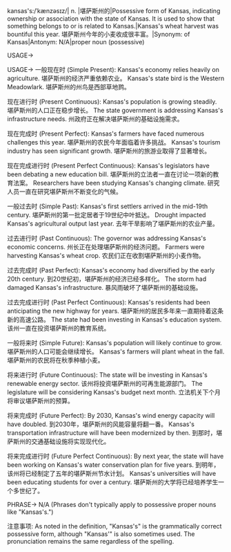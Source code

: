 kansas's:/ˈkænzəsɪz/| n. |堪萨斯州的|Possessive form of Kansas, indicating ownership or association with the state of Kansas.  It is used to show that something belongs to or is related to Kansas.|Kansas's wheat harvest was bountiful this year. 堪萨斯州今年的小麦收成很丰富。|Synonym: of Kansas|Antonym: N/A|proper noun (possessive)

USAGE->

USAGE->
一般现在时 (Simple Present):
Kansas's economy relies heavily on agriculture. 堪萨斯州的经济严重依赖农业。
Kansas's state bird is the Western Meadowlark.  堪萨斯州的州鸟是西部草地鹨。

现在进行时 (Present Continuous):
Kansas's population is growing steadily. 堪萨斯州的人口正在稳步增长。
The state government is addressing Kansas's infrastructure needs. 州政府正在解决堪萨斯州的基础设施需求。

现在完成时 (Present Perfect):
Kansas's farmers have faced numerous challenges this year. 堪萨斯州的农民今年面临着许多挑战。
Kansas's tourism industry has seen significant growth. 堪萨斯州的旅游业取得了显著增长。


现在完成进行时 (Present Perfect Continuous):
Kansas's legislators have been debating a new education bill. 堪萨斯州的立法者一直在讨论一项新的教育法案。
Researchers have been studying Kansas's changing climate. 研究人员一直在研究堪萨斯州不断变化的气候。


一般过去时 (Simple Past):
Kansas's first settlers arrived in the mid-19th century. 堪萨斯州的第一批定居者于19世纪中叶抵达。
Drought impacted Kansas's agricultural output last year.  去年干旱影响了堪萨斯州的农业产量。

过去进行时 (Past Continuous):
The governor was addressing Kansas's economic concerns. 州长正在处理堪萨斯州的经济问题。
Farmers were harvesting Kansas's wheat crop. 农民们正在收割堪萨斯州的小麦作物。


过去完成时 (Past Perfect):
Kansas's economy had diversified by the early 20th century. 到20世纪初，堪萨斯州的经济已经多样化。
The storm had damaged Kansas's infrastructure.  暴风雨破坏了堪萨斯州的基础设施。

过去完成进行时 (Past Perfect Continuous):
Kansas's residents had been anticipating the new highway for years. 堪萨斯州的居民多年来一直期待着这条新的高速公路。
The state had been investing in Kansas's education system. 该州一直在投资堪萨斯州的教育系统。


一般将来时 (Simple Future):
Kansas's population will likely continue to grow. 堪萨斯州的人口可能会继续增长。
Kansas's farmers will plant wheat in the fall.  堪萨斯州的农民将在秋季种植小麦。


将来进行时 (Future Continuous):
The state will be investing in Kansas's renewable energy sector. 该州将投资堪萨斯州的可再生能源部门。
The legislature will be considering Kansas's budget next month. 立法机关下个月将审议堪萨斯州的预算。


将来完成时 (Future Perfect):
By 2030, Kansas's wind energy capacity will have doubled. 到2030年，堪萨斯州的风能容量将翻一番。
Kansas's transportation infrastructure will have been modernized by then. 到那时，堪萨斯州的交通基础设施将实现现代化。


将来完成进行时 (Future Perfect Continuous):
By next year, the state will have been working on Kansas's water conservation plan for five years. 到明年，该州将已经制定了五年的堪萨斯州节水计划。
Kansas's universities will have been educating students for over a century. 堪萨斯州的大学将已经培养学生一个多世纪了。


PHRASE->
N/A  (Phrases don't typically apply to possessive proper nouns like "Kansas's.")


注意事项:
As noted in the definition, "Kansas's" is the grammatically correct possessive form, although "Kansas'" is also sometimes used.  The pronunciation remains the same regardless of the spelling.
